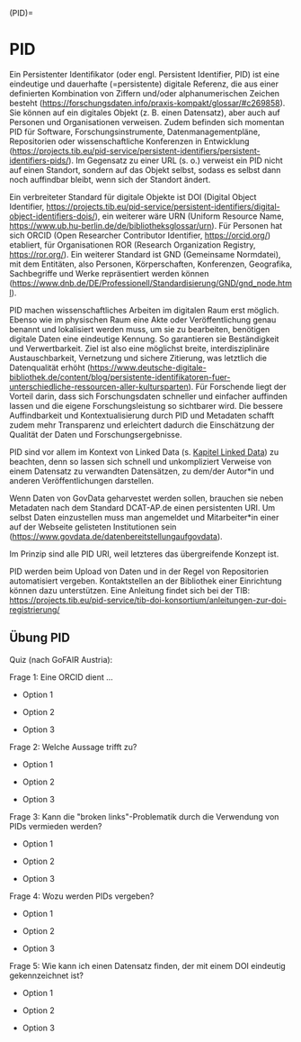 (PID)=
# PID

Ein Persistenter Identifikator (oder engl. Persistent Identifier, PID) ist eine eindeutige und dauerhafte (=persistente) digitale Referenz, die aus einer definierten Kombination von Ziffern und/oder alphanumerischen Zeichen besteht (https://forschungsdaten.info/praxis-kompakt/glossar/#c269858). Sie können auf ein digitales Objekt (z. B. einen Datensatz), aber auch auf Personen und Organisationen verweisen. Zudem befinden sich momentan PID für Software, Forschungsinstrumente, Datenmanagementpläne, Repositorien oder wissenschaftliche Konferenzen in Entwicklung (https://projects.tib.eu/pid-service/persistent-identifiers/persistent-identifiers-pids/). Im Gegensatz zu einer URL (s. o.) verweist ein PID nicht auf einen Standort, sondern auf das Objekt selbst, sodass es selbst dann noch auffindbar bleibt, wenn sich der Standort ändert.

Ein verbreiteter Standard für digitale Objekte ist DOI (Digital Object Identifier, https://projects.tib.eu/pid-service/persistent-identifiers/digital-object-identifiers-dois/), ein weiterer wäre URN (Uniform Resource Name, https://www.ub.hu-berlin.de/de/bibliotheksglossar/urn). Für Personen hat sich ORCID (Open Researcher Contributor Identifier, https://orcid.org/) etabliert, für Organisationen ROR (Research Organization Registry, https://ror.org/). Ein weiterer Standard ist GND (Gemeinsame Normdatei), mit dem Entitäten, also Personen, Körperschaften, Konferenzen, Geografika, Sachbegriffe und Werke repräsentiert werden können (https://www.dnb.de/DE/Professionell/Standardisierung/GND/gnd_node.html).

PID machen wissenschaftliches Arbeiten im digitalen Raum erst möglich. Ebenso wie im physischen Raum eine Akte oder Veröffentlichung genau benannt und lokalisiert werden muss, um sie zu bearbeiten, benötigen digitale Daten eine eindeutige Kennung. So garantieren sie Beständigkeit und Verwertbarkeit. Ziel ist also eine möglichst breite, interdisziplinäre Austauschbarkeit, Vernetzung und sichere Zitierung, was letztlich die Datenqualität erhöht (https://www.deutsche-digitale-bibliothek.de/content/blog/persistente-identifikatoren-fuer-unterschiedliche-ressourcen-aller-kultursparten). Für Forschende liegt der Vorteil darin, dass sich Forschungsdaten schneller und einfacher auffinden lassen und die eigene Forschungsleistung so sichtbarer wird. Die bessere Auffindbarkeit und Kontextualisierung durch PID und Metadaten schafft zudem mehr Transparenz und erleichtert dadurch die Einschätzung der Qualität der Daten und Forschungsergebnisse.

PID sind vor allem im Kontext von Linked Data (s. [Kapitel Linked Data](linked_data)) zu beachten, denn so lassen sich schnell und unkompliziert Verweise von einem Datensatz zu verwandten Datensätzen, zu dem/der Autor*in und anderen Veröffentlichungen darstellen.

Wenn Daten von GovData geharvestet werden sollen, brauchen sie neben Metadaten nach dem Standard DCAT-AP.de einen persistenten URI. Um selbst Daten einzustellen muss man angemeldet und Mitarbeiter*in einer auf der Webseite gelisteten Institutionen sein (https://www.govdata.de/datenbereitstellungaufgovdata).

Im Prinzip sind alle PID URI, weil letzteres das übergreifende Konzept ist.

PID werden beim Upload von Daten und in der Regel von Repositorien automatisiert vergeben. Kontaktstellen an der Bibliothek einer Einrichtung können dazu unterstützen. Eine Anleitung findet sich bei der TIB: https://projects.tib.eu/pid-service/tib-doi-konsortium/anleitungen-zur-doi-registrierung/



## Übung PID

Quiz (nach GoFAIR Austria):

Frage 1: Eine ORCID dient ...

- Option 1

- Option 2 

- Option 3

Frage 2: Welche Aussage trifft zu?

- Option 1

- Option 2 

- Option 3

Frage 3: Kann die "broken links"-Problematik durch die Verwendung von PIDs vermieden werden?

- Option 1

- Option 2 

- Option 3

Frage 4: Wozu werden PIDs vergeben?

- Option 1

- Option 2 

- Option 3

Frage 5: Wie kann ich einen Datensatz finden, der mit einem DOI eindeutig gekennzeichnet ist?

- Option 1

- Option 2 

- Option 3

